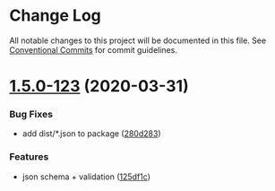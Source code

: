 # Change Log

All notable changes to this project will be documented in this file.
See [Conventional Commits](https://conventionalcommits.org) for commit guidelines.

# [1.5.0-123](https://github.com/curquhart/ddcp/compare/v1.4.0-121...v1.5.0-123) (2020-03-31)


### Bug Fixes

* add dist/*.json to package ([280d283](https://github.com/curquhart/ddcp/commit/280d2836319dfea78d82b0b052d3ec2806c1434a))


### Features

* json schema + validation ([125df1c](https://github.com/curquhart/ddcp/commit/125df1ccebb1a22768245827d3a16dd4f59a8b06))
